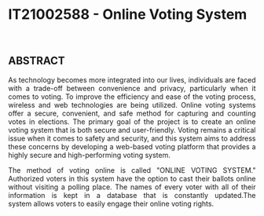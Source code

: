 # IT21002588 - Online Voting System

<br>

## ABSTRACT
<p align="justify">As technology becomes more integrated into our lives, individuals are faced with a trade-off between convenience and privacy, particularly when it comes to voting. To improve the efficiency and ease of the voting process, wireless and web technologies are being utilized. Online voting systems offer a secure, convenient, and safe method for capturing and counting votes in elections. The primary goal of the project is to create an online voting system that is both secure and user-friendly. Voting remains a critical issue when it comes to safety and security, and this system aims to address these concerns by developing a web-based voting platform that provides a highly secure and high-performing voting system.</p>

<p align="justify">The method of voting online is called "ONLINE VOTING SYSTEM." Authorized voters in this system have the option to cast their ballots online without visiting a polling place. The names of every voter with all of their information is kept in a database that is constantly updated.The system allows voters to easily engage their online voting rights.</p>

<p align="justify"></p>

<br>

